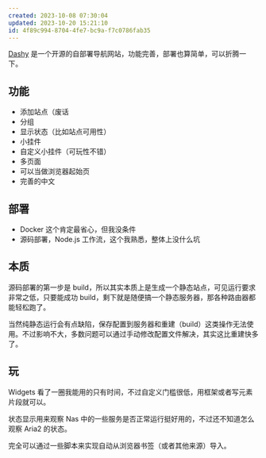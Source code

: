 ```yaml
---
created: 2023-10-08 07:30:04
updated: 2023-10-20 15:21:10
id: 4f89c994-8704-4fe7-bc9a-f7c0786fab35
---
```

[Dashy](https://dashy.to/) 是一个开源的自部署导航网站，功能完善，部署也算简单，可以折腾一下。

## 功能

- 添加站点（废话
- 分组
- 显示状态（比如站点可用性）
- 小挂件
- 自定义小挂件（可玩性不错）
- 多页面
- 可以当做浏览器起始页
- 完善的中文

## 部署

  - Docker 这个肯定最省心，但我没条件
  - 源码部署，Node.js 工作流，这个我熟悉，整体上没什么坑

## 本质

源码部署的第一步是 build，所以其实本质上是生成一个静态站点，可见运行要求非常之低，只要能成功 build，剩下就是随便搞一个静态服务器，那各种路由器都能轻松跑了。

当然纯静态运行会有点缺陷，保存配置到服务器和重建（build）这类操作无法使用。不过影响不大，多数问题可以通过手动修改配置文件解决，其实这比重建快多了。

## 玩

Widgets 看了一圈我能用的只有时间，不过自定义门槛很低，用框架或者写元素片段就可以。

状态显示用来观察 Nas 中的一些服务是否正常运行挺好用的，不过还不知道怎么观察 Aria2 的状态。

完全可以通过一些脚本来实现自动从浏览器书签（或者其他来源）导入。